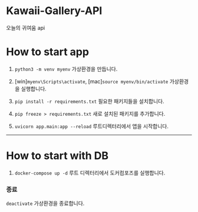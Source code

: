 # Kawaii-Gallery-API

오늘의 귀여움 api

# How to start app

1. `python3 -m venv myenv` 가상환경을 만듭니다.

1. [win]`myenv\Scripts\activate`, [mac]`source myenv/bin/activate` 가상환경을 실행합니다.

1. `pip install -r requirements.txt` 필요한 패키지들을 설치합니다.

1. `pip freeze > requirements.txt` 새로 설치된 패키지를 추가합니다.

1. `uvicorn app.main:app --reload` 루트디렉터리에서 앱을 시작합니다.

---

# How to start with DB

1. `docker-compose up -d` 루트 디렉터리에서 도커컴포즈를 실행합니다.

### 종료

`deactivate` 가상환경을 종료합니다.
